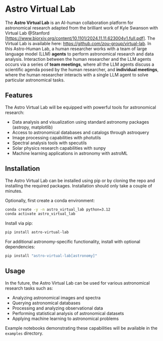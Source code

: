 # Astro Virtual Lab

The **Astro Virtual Lab** is an AI-human collaboration platform for astronomical research adapted from the brilliant work of Kyle Swanson with Virtual Lab @Stanford [https://www.biorxiv.org/content/10.1101/2024.11.11.623004v1.full.pdf]. The Virtual Lab is available here: https://github.com/zou-group/virtual-lab. In this Astro-Human Lab, a human researcher works with a team of large language model (LLM) **agents** to perform astronomical research and data analysis. Interaction between the human researcher and the LLM agents occurs via a series of **team meetings**, where all the LLM agents discuss a scientific agenda posed by the human researcher, and **individual meetings**, where the human researcher interacts with a single LLM agent to solve particular astronomical tasks.

## Features

The Astro Virtual Lab will be equipped with powerful tools for astronomical research:

- Data analysis and visualization using standard astronomy packages (astropy, matplotlib)
- Access to astronomical databases and catalogs through astroquery
- Image processing capabilities with photutils
- Spectral analysis tools with specutils
- Solar physics research capabilities with sunpy
- Machine learning applications in astronomy with astroML

## Installation

The Astro Virtual Lab can be installed using pip or by cloning the repo and installing the required packages. Installation should only take a couple of minutes.

Optionally, first create a conda environment:

```bash
conda create -y -n astro_virtual_lab python=3.12
conda activate astro_virtual_lab
```

Install via pip:

```bash
pip install astro-virtual-lab
```

For additional astronomy-specific functionality, install with optional dependencies:

```bash
pip install "astro-virtual-lab[astronomy]"
```

## Usage

In the future, the Astro Virtual Lab can be used for various astronomical research tasks such as:
- Analyzing astronomical images and spectra
- Querying astronomical databases
- Processing and analyzing observational data
- Performing statistical analysis of astronomical datasets
- Applying machine learning to astronomical problems

Example notebooks demonstrating these capabilities will be available in the `examples` directory.

